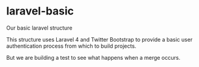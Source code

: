 laravel-basic
=============

Our basic laravel structure

This structure uses Laravel 4 and Twitter Bootstrap to provide a basic user authentication process from which to build projects.

But we are building a test to see what happens when a merge occurs.